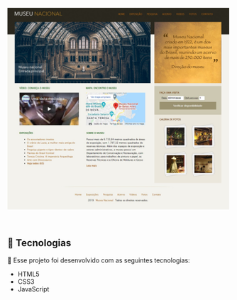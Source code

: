 <p style:align: center>
  <img alt="Projeto Museu Nacional" src="./imagens/museunacional.jpeg" width="500px">
</p>

<br>

## 🧪 Tecnologias

🚀 Esse projeto foi desenvolvido com as seguintes tecnologias:

- HTML5
- CSS3
- JavaScript

 
